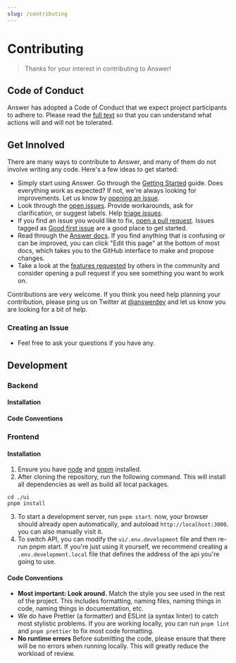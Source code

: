 ```yaml
---
slug: /contributing
---
```


# Contributing

> Thanks for your interest in contributing to Answer!

## Code of Conduct

Answer has adopted a Code of Conduct that we expect project participants to adhere to. Please read the [full text](https://www.apache.org/foundation/policies/conduct.html) so that you can understand what actions will and will not be tolerated.

## Get Innolved

There are many ways to contribute to Answer, and many of them do not involve writing any code. Here's a few ideas to get started:

- Simply start using Answer. Go through the [Getting Started](/docs/installation) guide. Does everything work as expected? If not, we're always looking for improvements. Let us know by [opening an issue](#).
- Look through the [open issues](https://github.com/apache/incubator-answer/issues). Provide workarounds, ask for clarification, or suggest labels. Help [triage issues](#).
- If you find an issue you would like to fix, [open a pull request](#). Issues tagged as [Good first issue](https://github.com/apache/incubator-answer/labels/good%20first%20issue) are a good place to get started.
- Read through the [Answer docs](/docs). If you find anything that is confusing or can be improved, you can click "Edit this page" at the bottom of most docs, which takes you to the GitHub interface to make and propose changes.
- Take a look at the [features requested](https://github.com/apache/incubator-answer/labels/enhancement) by others in the community and consider opening a pull request if you see something you want to work on.

Contributions are very welcome. If you think you need help planning your contribution, please ping us on Twitter at [@answerdev](https://twitter.com/answerdev) and let us know you are looking for a bit of help.

### Creating an Issue

- Feel free to ask your questions if you have any.

## Development

### Backend

#### Installation

#### Code Conventions

### Frontend

#### Installation

1. Ensure you have [node](https://nodejs.org/en) and [pnpm](https://pnpm.io/installation) installed.
2. After cloning the repository, run the following command. This will install all dependencies as well as build all local packages.
```
cd ./ui
pnpm install
```
3. To start a development server, run `pnpm start`. now, your browser should already open automatically, and autoload `http://localhost:3000`. you can also manually visit it.
4. To switch API, you can modify the `ui/.env.development` file and then re-run pnpm start. If you're just using it yourself, we recommend creating a `.env.development.local` file that defines the address of the api you're going to use.

#### Code Conventions

- **Most important: Look around.** Match the style you see used in the rest of the project. This includes formatting, naming files, naming things in code, naming things in documentation, etc.
- We do have Prettier (a formatter) and ESLint (a syntax linter) to catch most stylistic problems. If you are working locally, you can run  `pnpm lint` and `pnpm prettier` to fix most code formatting.
- **No runtime errors** Before submitting the code, please ensure that there will be no errors when running locally. This will greatly reduce the workload of review.

